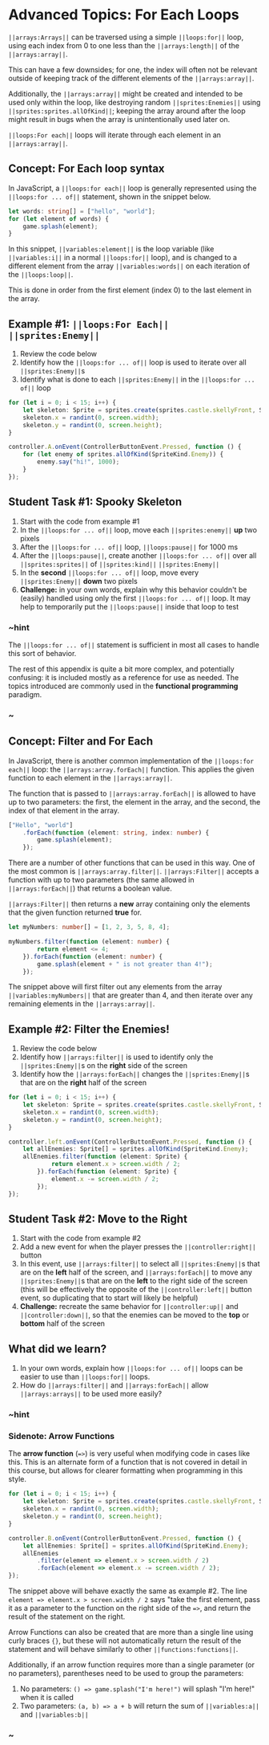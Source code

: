 # Advanced Topics: For Each Loops

``||arrays:Arrays||`` can be traversed using a simple ``||loops:for||`` loop,
using each index from 0 to one less than the ``||arrays:length||`` of
the ``||arrays:array||``.

This can have a few downsides; for one, the index will often not be relevant
outside of keeping track of the different elements of the ``||arrays:array||``.

Additionally, the ``||arrays:array||`` might be created and intended
to be used only within the loop,
like destroying random ``||sprites:Enemies||``
using ``||sprites:sprites.allOfKind||``;
keeping the array around after the loop might result in bugs when
the array is unintentionally used later on.

``||loops:For each||`` loops will iterate through each element in an ``||arrays:array||``.

## Concept: For Each loop syntax

In JavaScript, a ``||loops:for each||`` loop is generally represented
using the ``||loops:for ... of||`` statement, shown in the snippet below.

```typescript
let words: string[] = ["hello", "world"];
for (let element of words) {
    game.splash(element);
}
```

In this snippet, ``||variables:element||`` is the loop variable
(like ``||variables:i||`` in a normal ``||loops:for||`` loop),
and is changed to a different element from the array ``||variables:words||``
on each iteration of the ``||loops:loop||``.

This is done in order from the first element (index 0) to the last
element in the array.

## Example #1: ``||loops:For Each||`` ``||sprites:Enemy||``

1. Review the code below
2. Identify how the ``||loops:for ... of||`` loop is used to iterate over
all ``||sprites:Enemy||``s
3. Identify what is done to each ``||sprites:Enemy||`` in the ``||loops:for ... of||`` loop

```typescript
for (let i = 0; i < 15; i++) {
    let skeleton: Sprite = sprites.create(sprites.castle.skellyFront, SpriteKind.Enemy);
    skeleton.x = randint(0, screen.width);
    skeleton.y = randint(0, screen.height);
}

controller.A.onEvent(ControllerButtonEvent.Pressed, function () {
    for (let enemy of sprites.allOfKind(SpriteKind.Enemy)) {
        enemy.say("hi!", 1000);
    }
});
```

## Student Task #1: Spooky Skeleton

1. Start with the code from example #1
2. In the ``||loops:for ... of||`` loop, move each ``||sprites:enemy||`` **up** two pixels
3. After the ``||loops:for ... of||`` loop, ``||loops:pause||`` for 1000 ms
4. After the ``||loops:pause||``, create another ``||loops:for ... of||``
over all ``||sprites:sprites||`` of ``||sprites:kind||`` ``||sprites:Enemy||``
5. In the **second** ``||loops:for ... of||`` loop, move every
``||sprites:Enemy||`` **down** two pixels
5. **Challenge:** in your own words, explain why this behavior couldn't be
(easily) handled using only the first ``||loops:for ... of||`` loop.
It may help to temporarily put the ``||loops:pause||`` inside that loop to test

### ~hint

The ``||loops:for ... of||`` statement is sufficient in most all cases
to handle this sort of behavior.

The rest of this appendix is quite a bit more complex, and potentially confusing:
it is included mostly as a reference for use as needed.
The topics introduced are commonly used in the **functional programming** paradigm.

### ~

## Concept: Filter and For Each

In JavaScript, there is another common implementation of the ``||loops:for each||`` loop:
the ``||arrays:array.forEach||`` function.
This applies the given function to each element in the ``||arrays:array||``.

The function that is passed to ``||arrays:array.forEach||`` is allowed to
have up to two parameters: the first, the element in the array,
and the second, the index of that element in the array.

```typescript
["Hello", "world"]
    .forEach(function (element: string, index: number) {
        game.splash(element);
    });
```

There are a number of other functions that can be used in this way.
One of the most common is ``||arrays:array.filter||``.
``||arrays:Filter||`` accepts a function with up to two parameters
(the same allowed in ``||arrays:forEach||``) that returns a boolean value.

``||arrays:Filter||`` then returns a **new** array containing only the
elements that the given function returned **true** for.

```typescript
let myNumbers: number[] = [1, 2, 3, 5, 8, 4];

myNumbers.filter(function (element: number) {
        return element <= 4;
    }).forEach(function (element: number) {
        game.splash(element + " is not greater than 4!");
    });
```

The snippet above will first filter out any elements from the array
``||variables:myNumbers||`` that are greater than 4,
and then iterate over any remaining elements in the ``||arrays:array||``.

## Example #2: Filter the Enemies!

1. Review the code below
2. Identify how ``||arrays:filter||`` is used to identify only the
``||sprites:Enemy||``s on the **right** side of the screen
3. Identify how the ``||arrays:forEach||`` changes the ``||sprites:Enemy||``s
that are on the **right** half of the screen

```typescript
for (let i = 0; i < 15; i++) {
    let skeleton: Sprite = sprites.create(sprites.castle.skellyFront, SpriteKind.Enemy);
    skeleton.x = randint(0, screen.width);
    skeleton.y = randint(0, screen.height);
}

controller.left.onEvent(ControllerButtonEvent.Pressed, function () {
    let allEnemies: Sprite[] = sprites.allOfKind(SpriteKind.Enemy);
    allEnemies.filter(function (element: Sprite) {
            return element.x > screen.width / 2;
        }).forEach(function (element: Sprite) {
            element.x -= screen.width / 2;
        });
});
```

## Student Task #2: Move to the Right

1. Start with the code from example #2
2. Add a new event for when the player presses the ``||controller:right||`` button
3. In this event, use ``||arrays:filter||`` to select all ``||sprites:Enemy||``s
that are on the **left** half of the screen, and ``||arrays:forEach||`` to move any
``||sprites:Enemy||``s that are on the **left** to the right side of the screen
(this will be effectively the opposite of the ``||controller:left||`` button event,
so duplicating that to start will likely be helpful)
4. **Challenge:** recreate the same behavior for ``||controller:up||`` and
``||controller:down||``, so that the enemies can be moved to the **top** or **bottom**
half of the screen

## What did we learn?

1. In your own words, explain how ``||loops:for ... of||`` loops can be easier to
use than ``||loops:for||`` loops.
2. How do ``||arrays:filter||`` and ``||arrays:forEach||`` allow ``||arrays:arrays||``
to be used more easily?

### ~hint

### Sidenote: Arrow Functions

The **arrow function** (``=>``) is very useful when modifying code in cases like this.
This is an alternate form of a function that is not covered in detail in this course,
but allows for clearer formatting when programming in this style.

```typescript
for (let i = 0; i < 15; i++) {
    let skeleton: Sprite = sprites.create(sprites.castle.skellyFront, SpriteKind.Enemy);
    skeleton.x = randint(0, screen.width);
    skeleton.y = randint(0, screen.height);
}

controller.B.onEvent(ControllerButtonEvent.Pressed, function () {
    let allEnemies: Sprite[] = sprites.allOfKind(SpriteKind.Enemy);
    allEnemies
        .filter(element => element.x > screen.width / 2)
        .forEach(element => element.x -= screen.width / 2);
});
```

The snippet above will behave exactly the same as example #2.
The line ``element => element.x > screen.width / 2`` says
"take the first element,
pass it as a parameter to the function on the right side of the ``=>``,
and return the result of the statement on the right.

Arrow Functions can also be created that are more than a single line
using curly braces ``{}``,
but these will not automatically return the result of the statement
and will behave similarly to other ``||functions:functions||``.

Additionally, if an arrow function requires more than a single parameter
(or no parameters), parentheses need to be used to group the parameters:

1. No parameters: ``() => game.splash("I'm here!")`` will
splash "I'm here!" when it is called
2. Two parameters: ``(a, b) => a + b`` will return the sum
of ``||variables:a||`` and ``||variables:b||``

### ~
